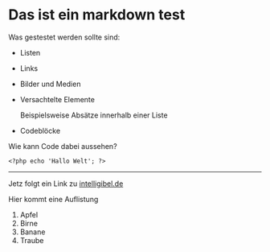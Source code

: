 Das ist ein markdown test
=========================

Was gestestet werden sollte sind:

-   Listen
-   Links
-   Bilder und Medien
-   Versachtelte Elemente
    
    Beispielsweise Absätze innerhalb einer Liste
-   Codeblöcke

Wie kann Code dabei aussehen?

    <?php echo 'Hallo Welt'; ?>

********************************

Jetz folgt ein Link zu [intelligibel.de](http://www.intelligibel.de/ "Grandgeorg Websolutions")

Hier kommt eine Auflistung

1. Apfel
2. Birne
3. Banane
4. Traube
